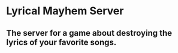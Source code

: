 # Lyrical Mayhem Server

## The server for a game about destroying the lyrics of your favorite songs.

